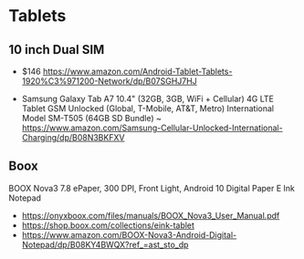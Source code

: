# Tablets

## 10 inch Dual SIM

* $146 https://www.amazon.com/Android-Tablet-Tablets-1920%C3%971200-Network/dp/B07SGHJ7HJ

* Samsung Galaxy Tab A7 10.4" (32GB, 3GB, WiFi + Cellular) 4G LTE Tablet GSM Unlocked (Global, T-Mobile, AT&T, Metro) International Model SM-T505 (64GB SD Bundle) ~ https://www.amazon.com/Samsung-Cellular-Unlocked-International-Charging/dp/B08N3BKFXV

## Boox

BOOX Nova3 7.8 ePaper, 300 DPI, Front Light, Android 10 Digital Paper E Ink Notepad

* https://onyxboox.com/files/manuals/BOOX_Nova3_User_Manual.pdf
* https://shop.boox.com/collections/eink-tablet
* https://www.amazon.com/BOOX-Nova3-Android-Digital-Notepad/dp/B08KY4BWQX?ref_=ast_sto_dp

